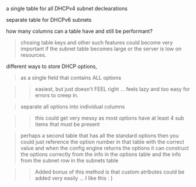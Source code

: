a single table for all DHCPv4 subnet declearations

separate table for DHCPv6 subnets

how many columns can a table have and still be performant?

>chosing table keys and other such features could become very important if the subnet table becomes large or the server is low on resources.

different ways to store DHCP options,
	
>as a single field that contains ALL options
	
>>easiest, but just doesn't FEEL right ... feels lazy and too easy for errors to creep in.
	
>separate all options into individual columns
	
>>this could get very messy as most options have at least 4 sub items that must be present
	
>perhaps a second table that has all the standard options then you could just reference the option number in that table with the correct value and when the config engine returns the options it can construct the options correctly from the info in the options table and the info from the subnet row in the subnets table
	
>>Added bonus of this method is that custom atributes could be added very easily ... I like this : )

